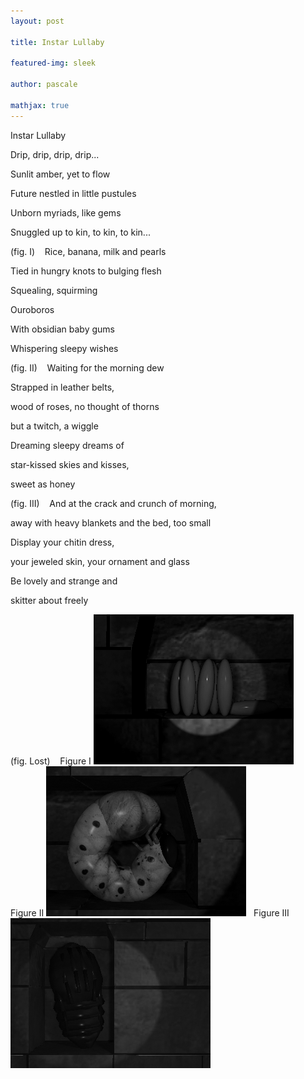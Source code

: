 ```yaml
---
layout: post

title: Instar Lullaby

featured-img: sleek

author: pascale

mathjax: true
---
```




Instar Lullaby 

Drip, drip, drip, drip... 

Sunlit amber, yet to flow 

Future nestled in little pustules 

Unborn myriads, like gems 

Snuggled up to kin, to kin, to kin... 

(fig. I) 
&nbsp;&nbsp;
Rice, banana, milk and pearls 

Tied in hungry knots to bulging flesh

Squealing, squirming

Ouroboros 

With obsidian baby gums 

Whispering sleepy wishes 

(fig. II) 
&nbsp;&nbsp;
Waiting for the morning dew 

Strapped in leather belts, 

wood of roses, no thought of thorns

but a twitch, a wiggle 

Dreaming sleepy dreams of 

star-kissed skies and kisses, 

sweet as honey 

(fig. III) 
&nbsp;&nbsp;
And at the crack and crunch of morning,

away with heavy blankets and the bed, too small

Display your chitin dress, 

your jeweled skin, your ornament and glass 

Be lovely and strange and 

skitter about freely 

(fig. Lost)
&nbsp;&nbsp;
Figure I
![figure I](/assets/img/posts/eggsBW.png)
&nbsp;
Figure II
![figure II](/assets/img/posts/grubBW.png)
&nbsp;
Figure III
![figure III](/assets/img/posts/pupaBW.png)